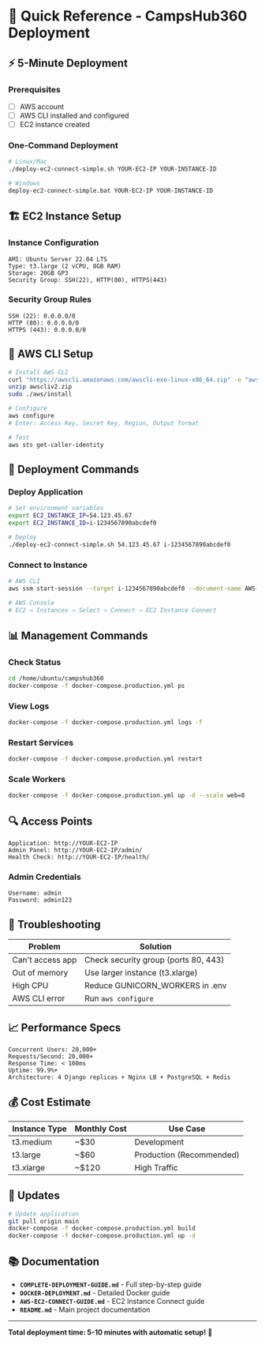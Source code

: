 # 🚀 Quick Reference - CampsHub360 Deployment

## ⚡ **5-Minute Deployment**

### **Prerequisites**
- [ ] AWS account
- [ ] AWS CLI installed and configured
- [ ] EC2 instance created

### **One-Command Deployment**
```bash
# Linux/Mac
./deploy-ec2-connect-simple.sh YOUR-EC2-IP YOUR-INSTANCE-ID

# Windows
deploy-ec2-connect-simple.bat YOUR-EC2-IP YOUR-INSTANCE-ID
```

## 🏗️ **EC2 Instance Setup**

### **Instance Configuration**
```
AMI: Ubuntu Server 22.04 LTS
Type: t3.large (2 vCPU, 8GB RAM)
Storage: 20GB GP3
Security Group: SSH(22), HTTP(80), HTTPS(443)
```

### **Security Group Rules**
```
SSH (22): 0.0.0.0/0
HTTP (80): 0.0.0.0/0
HTTPS (443): 0.0.0.0/0
```

## 🔧 **AWS CLI Setup**

```bash
# Install AWS CLI
curl "https://awscli.amazonaws.com/awscli-exe-linux-x86_64.zip" -o "awscliv2.zip"
unzip awscliv2.zip
sudo ./aws/install

# Configure
aws configure
# Enter: Access Key, Secret Key, Region, Output format

# Test
aws sts get-caller-identity
```

## 🚀 **Deployment Commands**

### **Deploy Application**
```bash
# Set environment variables
export EC2_INSTANCE_IP=54.123.45.67
export EC2_INSTANCE_ID=i-1234567890abcdef0

# Deploy
./deploy-ec2-connect-simple.sh 54.123.45.67 i-1234567890abcdef0
```

### **Connect to Instance**
```bash
# AWS CLI
aws ssm start-session --target i-1234567890abcdef0 --document-name AWS-StartSSHSession

# AWS Console
# EC2 → Instances → Select → Connect → EC2 Instance Connect
```

## 📊 **Management Commands**

### **Check Status**
```bash
cd /home/ubuntu/campshub360
docker-compose -f docker-compose.production.yml ps
```

### **View Logs**
```bash
docker-compose -f docker-compose.production.yml logs -f
```

### **Restart Services**
```bash
docker-compose -f docker-compose.production.yml restart
```

### **Scale Workers**
```bash
docker-compose -f docker-compose.production.yml up -d --scale web=8
```

## 🔍 **Access Points**

```
Application: http://YOUR-EC2-IP
Admin Panel: http://YOUR-EC2-IP/admin/
Health Check: http://YOUR-EC2-IP/health/
```

### **Admin Credentials**
```
Username: admin
Password: admin123
```

## 🚨 **Troubleshooting**

| Problem | Solution |
|---------|----------|
| Can't access app | Check security group (ports 80, 443) |
| Out of memory | Use larger instance (t3.xlarge) |
| High CPU | Reduce GUNICORN_WORKERS in .env |
| AWS CLI error | Run `aws configure` |

## 📈 **Performance Specs**

```
Concurrent Users: 20,000+
Requests/Second: 20,000+
Response Time: < 100ms
Uptime: 99.9%+
Architecture: 4 Django replicas + Nginx LB + PostgreSQL + Redis
```

## 💰 **Cost Estimate**

| Instance Type | Monthly Cost | Use Case |
|---------------|--------------|----------|
| t3.medium | ~$30 | Development |
| t3.large | ~$60 | Production (Recommended) |
| t3.xlarge | ~$120 | High Traffic |

## 🔄 **Updates**

```bash
# Update application
git pull origin main
docker-compose -f docker-compose.production.yml build
docker-compose -f docker-compose.production.yml up -d
```

## 📚 **Documentation**

- **`COMPLETE-DEPLOYMENT-GUIDE.md`** - Full step-by-step guide
- **`DOCKER-DEPLOYMENT.md`** - Detailed Docker guide
- **`AWS-EC2-CONNECT-GUIDE.md`** - EC2 Instance Connect guide
- **`README.md`** - Main project documentation

---

**Total deployment time: 5-10 minutes with automatic setup!** 🚀
